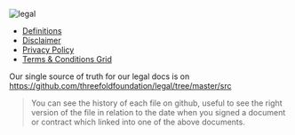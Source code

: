 ![legal](./img/legal_header.jpg)

- [Definitions](definitions.md)
- [Disclaimer](disclaimer.md)
- [Privacy Policy](privacypolicy.md)
- [Terms & Conditions Grid](terms_conditions.md)

Our single source of truth for our legal docs is on https://github.com/threefoldfoundation/legal/tree/master/src

> You can see the history of each file on github, useful to see the right version of the file in relation to the date when you signed a document or contract which linked into one of the above documents.
